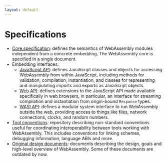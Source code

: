 ```yaml
---
layout: default
---
```

# Specifications

- [Core specification](https://webassembly.github.io/spec/core/): defines the semantics of WebAssembly modules independent from a concrete embedding. The WebAssembly core is specified in a single document.
- Embedding interfaces:
  - [JavaScript API](https://webassembly.github.io/spec/js-api/index.html): defines JavaScript classes and objects for accessing WebAssembly from within JavaScript, including methods for validation, compilation, instantiation, and classes for representing and manipulating imports and exports as JavaScript objects.
  - [Web API](https://webassembly.github.io/spec/web-api/index.html): defines extensions to the JavaScript API made available specifically in web browsers, in particular, an interface for streaming compilation and instantiation from origin-bound `Response` types.
  - [WASI API](https://github.com/WebAssembly/WASI/blob/master/phases/snapshot/docs.md): defines a modular system interface to run WebAssembly outside the web, providing access to things like files, network connections, clocks, and random numbers.
- [Tool conventions](https://github.com/WebAssembly/tool-conventions): repository describing non-standard conventions useful for coordinating interoperability between tools working with WebAssembly. This includes conventions for linking schemes, debugging information, language ABIs and more.
- [Original design documents](https://github.com/WebAssembly/design): documents describing the design, goals and high-level overview of WebAssembly. Some of these documents are outdated by now.

